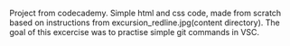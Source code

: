 Project from codecademy. Simple html and css code, made from scratch based on instructions from excursion_redline.jpg(content directory). The goal of this excercise was to practise simple git commands in VSC.

